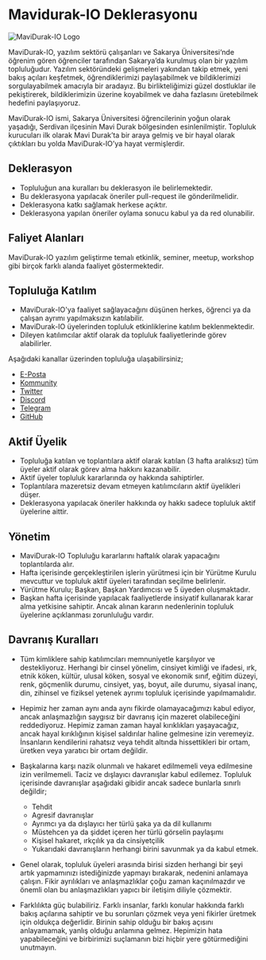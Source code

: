 # Mavidurak-IO Deklerasyonu

<img src="https://mavidurak.github.io/images/logos/dark.png" alt="MaviDurak-IO Logo" title="MaviDurak-IO Logo" />

MaviDurak-IO, yazılım sektörü çalışanları ve Sakarya Üniversitesi‘nde öğrenim gören öğrenciler tarafından Sakarya’da kurulmuş olan bir yazılım topluluğudur. Yazılım sektöründeki gelişmeleri yakından takip etmek, yeni bakış açıları keşfetmek, öğrendiklerimizi paylaşabilmek ve bildiklerimizi sorgulayabilmek amacıyla bir aradayız. Bu birlikteliğimizi güzel dostluklar ile pekiştirerek, bildiklerimizin üzerine koyabilmek ve daha fazlasını üretebilmek hedefini paylaşıyoruz.

MaviDurak-IO ismi, Sakarya Üniversitesi öğrencilerinin yoğun olarak yaşadığı, Serdivan ilçesinin Mavi Durak bölgesinden esinlenilmiştir. Topluluk kurucuları ilk olarak Mavi Durak’ta bir araya gelmiş ve bir hayal olarak çıktıkları bu yolda MaviDurak-IO’ya hayat vermişlerdir.

## Deklerasyon

- Topluluğun ana kuralları bu deklerasyon ile belirlemektedir.
- Bu deklerasyona yapılacak öneriler pull-request ile gönderilmelidir.
- Deklerasyona katkı sağlamak herkese açıktır.
- Deklerasyona yapılan öneriler oylama sonucu kabul ya da red olunabilir.

## Faliyet Alanları

MaviDurak-IO yazılım geliştirme temalı etkinlik, seminer, meetup, workshop gibi birçok farklı alanda faaliyet göstermektedir.

## Topluluğa Katılım

- MaviDurak-IO'ya faaliyet sağlayacağını düşünen herkes, öğrenci ya da çalışan ayrımı yapılmaksızın katılabilir.
- MaviDurak-IO üyelerinden topluluk etkinliklerine katılım beklenmektedir.
- Dileyen katılımcılar aktif olarak da topluluk faaliyetlerinde görev alabilirler.

Aşağıdaki kanallar üzerinden topluluğa ulaşabilirsiniz;

- [E-Posta](mailto:mavidurak.io@gmail.com)
- [Kommunity](https://kommunity.com/mavidurakio)
- [Twitter](https://twitter.com/mavidurakio)
- [Discord](https://discord.gg/7zaXka9)
- [Telegram](https://t.me/mavidurakio)
- [GitHub](https://github.com/mavidurak)

## Aktif Üyelik

- Topluluğa katılan ve toplantılara aktif olarak katılan (3 hafta aralıksız) tüm üyeler aktif olarak görev alma hakkını kazanabilir.
- Aktif üyeler topluluk kararlarında oy hakkında sahiptirler.
- Toplantılara mazeretsiz devam etmeyen katılımcıların aktif üyelikleri düşer.
- Deklerasyona yapılacak öneriler hakkında oy hakkı sadece topluluk aktif üyelerine aittir.

## Yönetim

- MaviDurak-IO Topluluğu kararlarını haftalık olarak yapacağını toplantılarda alır.
- Hafta içerisinde gerçekleştirilen işlerin yürütmesi için bir Yürütme Kurulu mevcuttur ve topluluk aktif üyeleri tarafından seçilme belirlenir.
- Yürütme Kurulu; Başkan, Başkan Yardımcısı ve 5 üyeden oluşmaktadır.
- Başkan hafta içerisinde yapılacak faaliyetlerde insiyatif kullanarak karar alma yetkisine sahiptir. Ancak alınan kararın nedenlerinin topluluk üyelerine açıklanması zorunluluğu vardır.

## Davranış Kuralları

- Tüm kimliklere sahip katılımcıları memnuniyetle karşılıyor ve destekliyoruz. Herhangi bir cinsel yönelim, cinsiyet kimliği ve ifadesi, ırk, etnik köken, kültür, ulusal köken, sosyal ve ekonomik sınıf, eğitim düzeyi, renk, göçmenlik durumu, cinsiyet, yaş, boyut, aile durumu, siyasal inanç, din, zihinsel ve fiziksel yetenek ayrımı topluluk içerisinde yapılmamalıdır.

- Hepimiz her zaman aynı anda aynı fikirde olamayacağımızı kabul ediyor, ancak anlaşmazlığın saygısız bir davranış için mazeret olabileceğini reddediyoruz. Hepimiz zaman zaman hayal kırıklıkları yaşayacağız, ancak hayal kırıklığının kişisel saldırılar haline gelmesine izin veremeyiz. İnsanların kendilerini rahatsız veya tehdit altında hissettikleri bir ortam, üretken veya yaratıcı bir ortam değildir.

- Başkalarına karşı nazik olunmalı ve hakaret edilmemeli veya edilmesine izin verilmemeli. Taciz ve dışlayıcı davranışlar kabul edilemez. Topluluk içerisinde davranışlar aşağıdaki gibidir ancak sadece bunlarla sınırlı değildir;
  - Tehdit
  - Agresif davranışlar
  - Ayrımcı ya da dışlayıcı her türlü şaka ya da dil kullanımı
  - Müstehcen ya da şiddet içeren her türlü görselin paylaşımı
  - Kişisel hakaret, ırkçılık ya da cinsiyetçilik
  - Yukarıdaki davranışların herhangi birini savunmak ya da kabul etmek.

- Genel olarak, topluluk üyeleri arasında birisi sizden herhangi bir şeyi artık yapmamınızı istediğinizde yapmayı bırakarak, nedenini anlamaya çalışın. Fikir ayrılıkları ve anlaşmazlıklar çoğu zaman kaçınılmazdır ve önemli olan bu anlaşmazlıkları yapıcı bir iletişim diliyle çözmektir.

- Farklılıkta güç bulabiliriz. Farklı insanlar, farklı konular hakkında farklı bakış açılarına sahiptir ve bu sorunları çözmek veya yeni fikirler üretmek için oldukça değerlidir. Birinin sahip olduğu bir bakış açısını anlayamamak, yanlış olduğu anlamına gelmez. Hepimizin hata yapabileceğini ve birbirimizi suçlamanın bizi hiçbir yere götürmediğini unutmayın.